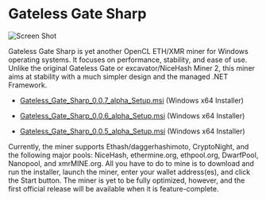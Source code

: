 # Gateless Gate Sharp

![Screen Shot](https://i.imgur.com/2uxU07X.png)

Gateless Gate Sharp is yet another OpenCL ETH/XMR miner for Windows operating systems. It focuses on performance, stability, and ease of use.
Unlike the original Gateless Gate or excavator/NiceHash Miner 2, this miner aims at stability with a much simpler design and the managed .NET Framework.

* [Gateless_Gate_Sharp_0.0.7_alpha_Setup.msi](https://github.com/zawawawa/GatelessGateSharp/releases/download/v0.0.7-alpha/Gateless_Gate_Sharp_0.0.7_alpha_Setup.msi) (Windows x64 Installer)

* [Gateless_Gate_Sharp_0.0.6_alpha_Setup.msi](https://github.com/zawawawa/GatelessGateSharp/releases/download/v0.0.6-alpha/Gateless_Gate_Sharp_0.0.6_alpha_Setup.msi) (Windows x64 Installer)

* [Gateless_Gate_Sharp_0.0.5_alpha_Setup.msi](https://github.com/zawawawa/GatelessGateSharp/releases/download/v0.0.5-alpha/Gateless_Gate_Sharp_0.0.5_alpha_Setup.msi) (Windows x64 Installer)

Currently, the miner supports Ethash/daggerhashimoto, CryptoNight, and the following major pools: NiceHash, ethermine.org, ethpool.org, DwarfPool, Nanopool, and xmrMINE.org. All you have to do to mine is to download and run the installer, launch the miner, enter your wallet address(es), and click the Start button. The miner is yet to be fully optimized, however, and the first official release will be available when it is feature-complete.
